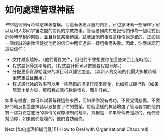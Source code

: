 # 如何處理管理神話
[//]: # (Version:1.0.0)
*神話*這個詞有時候意味著虛構。但這有著更深層的內涵。它也意味著一些解釋宇宙以及和人類和宇宙之間的關係的宗教故事。管理者傾向於忘記他們作為一個程式設計師時學到的東西，並且相信某種傳說。試著讓他們相信這種傳說是錯的，正如讓一個虔誠的宗教信徒從他們的信仰中醒悟過來一樣粗魯而失敗。因此，你應該認可這些信仰：

- 文件越多越好。（他們需要文件，但他們不會想要你在這些東西上花時間。）
- 程式設計師是平等的。（程式設計師可以按重要程度分類。）
- 分配更多資源給遲來的項目可以讓它加速。（與新人的交流的代價大多數時候很繁重並且無用。）
- 程式設計師的效率可以用一些簡單的標準尺度來度量，比如程式碼行數（如果簡潔才是力量，那麼程式碼行數是壞的，而非好的。）

如果有機會，你可以試著解釋這些東西，但如果你沒有成功，不要覺得悲傷，不要好鬥地反對這些神話以致損害了你的聲望。每個這樣的神話增強了管理者關於他們有一些對正在進行的事情的實際控制的想法。真相是，如果管理者是好的，他們會幫助你，如果他們是壞的，他們會妨礙你。

Next [如何處理組織混亂](11-How to Deal with Organizational Chaos.md)
